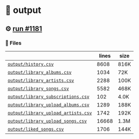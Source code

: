 # 📝  output 

## ⚙️ [run #1181](https://github.com/jwenerd/ytm-dl/actions/runs/9038606326)

### 📁 Files

|                                                                         |lines|size|
|-------------------------------------------------------------------------|-----|----|
|[`output/history.csv` ](output/history.csv)                              |8608 |816K|
|[`output/library_albums.csv` ](output/library_albums.csv)                |1034 |72K |
|[`output/library_artists.csv` ](output/library_artists.csv)              |2288 |100K|
|[`output/library_songs.csv` ](output/library_songs.csv)                  |5582 |468K|
|[`output/library_subscriptions.csv` ](output/library_subscriptions.csv)  |102  |4.0K|
|[`output/library_upload_albums.csv` ](output/library_upload_albums.csv)  |1289 |188K|
|[`output/library_upload_artists.csv` ](output/library_upload_artists.csv)|1742 |192K|
|[`output/library_upload_songs.csv` ](output/library_upload_songs.csv)    |16668|1.3M|
|[`output/liked_songs.csv` ](output/liked_songs.csv)                      |1706 |144K|